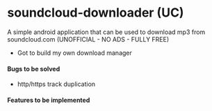 # soundcloud-downloader (UC)
A simple android application that can be used to download mp3 from soundcloud.com (UNOFFICIAL - NO ADS - FULLY FREE)

- Got to build my own download manager

#### Bugs to be solved
- http/https track duplication


#### Features to be implemented

